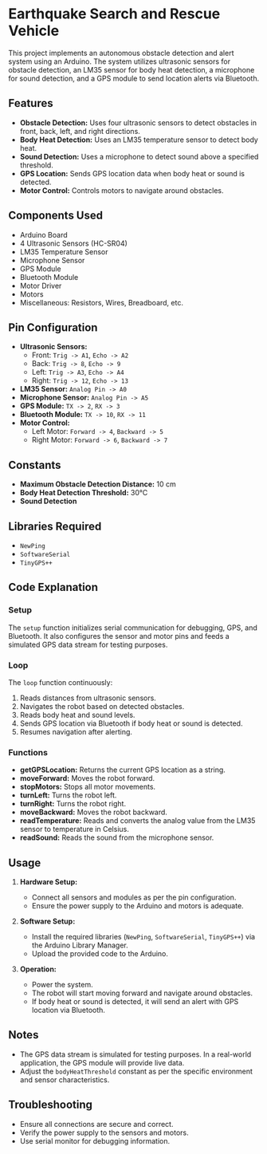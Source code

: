 # Earthquake Search and Rescue Vehicle

This project implements an autonomous obstacle detection and alert system using an Arduino. The system utilizes ultrasonic sensors for obstacle detection, an LM35 sensor for body heat detection, a microphone for sound detection, and a GPS module to send location alerts via Bluetooth.

## Features

- **Obstacle Detection:** Uses four ultrasonic sensors to detect obstacles in front, back, left, and right directions.
- **Body Heat Detection:** Uses an LM35 temperature sensor to detect body heat.
- **Sound Detection:** Uses a microphone to detect sound above a specified threshold.
- **GPS Location:** Sends GPS location data when body heat or sound is detected.
- **Motor Control:** Controls motors to navigate around obstacles.

## Components Used

- Arduino Board
- 4 Ultrasonic Sensors (HC-SR04)
- LM35 Temperature Sensor
- Microphone Sensor
- GPS Module
- Bluetooth Module
- Motor Driver
- Motors
- Miscellaneous: Resistors, Wires, Breadboard, etc.

## Pin Configuration

- **Ultrasonic Sensors:**
  - Front: `Trig -> A1`, `Echo -> A2`
  - Back: `Trig -> 8`, `Echo -> 9`
  - Left: `Trig -> A3`, `Echo -> A4`
  - Right: `Trig -> 12`, `Echo -> 13`
- **LM35 Sensor:** `Analog Pin -> A0`
- **Microphone Sensor:** `Analog Pin -> A5`
- **GPS Module:** `TX -> 2`, `RX -> 3`
- **Bluetooth Module:** `TX -> 10`, `RX -> 11`
- **Motor Control:**
  - Left Motor: `Forward -> 4`, `Backward -> 5`
  - Right Motor: `Forward -> 6`, `Backward -> 7`

## Constants

- **Maximum Obstacle Detection Distance:** 10 cm
- **Body Heat Detection Threshold:** 30°C
- **Sound Detection**

## Libraries Required

- `NewPing`
- `SoftwareSerial`
- `TinyGPS++`

## Code Explanation

### Setup

The `setup` function initializes serial communication for debugging, GPS, and Bluetooth. It also configures the sensor and motor pins and feeds a simulated GPS data stream for testing purposes.

### Loop

The `loop` function continuously:
1. Reads distances from ultrasonic sensors.
2. Navigates the robot based on detected obstacles.
3. Reads body heat and sound levels.
4. Sends GPS location via Bluetooth if body heat or sound is detected.
5. Resumes navigation after alerting.

### Functions

- **getGPSLocation:** Returns the current GPS location as a string.
- **moveForward:** Moves the robot forward.
- **stopMotors:** Stops all motor movements.
- **turnLeft:** Turns the robot left.
- **turnRight:** Turns the robot right.
- **moveBackward:** Moves the robot backward.
- **readTemperature:** Reads and converts the analog value from the LM35 sensor to temperature in Celsius.
- **readSound:** Reads the sound from the microphone sensor.

## Usage

1. **Hardware Setup:**
   - Connect all sensors and modules as per the pin configuration.
   - Ensure the power supply to the Arduino and motors is adequate.

2. **Software Setup:**
   - Install the required libraries (`NewPing`, `SoftwareSerial`, `TinyGPS++`) via the Arduino Library Manager.
   - Upload the provided code to the Arduino.

3. **Operation:**
   - Power the system.
   - The robot will start moving forward and navigate around obstacles.
   - If body heat or sound is detected, it will send an alert with GPS location via Bluetooth.

## Notes

- The GPS data stream is simulated for testing purposes. In a real-world application, the GPS module will provide live data.
- Adjust the `bodyHeatThreshold` constant as per the specific environment and sensor characteristics.

## Troubleshooting

- Ensure all connections are secure and correct.
- Verify the power supply to the sensors and motors.
- Use serial monitor for debugging information.